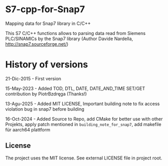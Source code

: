 # S7-cpp-for-Snap7
Mapping data for Snap7 library in C/C++

This S7 C/C++ functions allows to parsing data read from Siemens PLC/SINAMICs by the Snap7 library (Author Davide Nardella,  http://snap7.sourceforge.net/)

# History of versions

21-Dic-2015 - First version

15-May-2023 - Added TOD, DTL, DATE, DATE_AND_TIME SET/GET contribution by PiotrBzdręga (Thanks!)

13-Agu-2025 - Added MIT LICENSE, Important building note to fix access violation bug in snap7 before building

16-Oct-2024 - Added Source to Repo, add CMake for better use with other Projekts, apply patch mentioned in `building_note_for_snap7`, add makefile für aarch64 plattform

## License

The project uses the MIT license. See external LICENSE file in project root.


